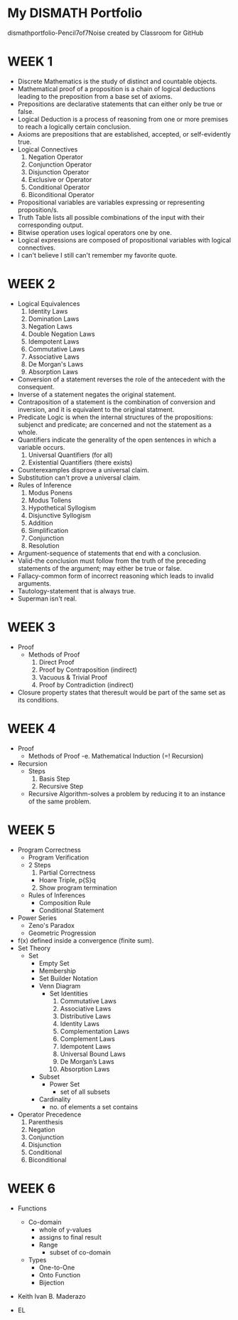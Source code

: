 # My DISMATH Portfolio
dismathportfolio-Pencil7of7Noise created by Classroom for GitHub
# WEEK 1
- Discrete Mathematics is the study of distinct and countable objects.
- Mathematical proof of a proposition is a chain of logical deductions leading to the preposition from a base set of axioms.
- Prepositions are declarative statements that can either only be true or false.
- Logical Deduction is a process of reasoning from one or more premises to reach a logically certain conclusion.
- Axioms are prepositions that are established, accepted, or self-evidently true.
- Logical Connectives
  1. Negation Operator
  2. Conjunction Operator
  3. Disjunction Operator
  4. Exclusive or Operator
  5. Conditional Operator
  6. Biconditional Operator
- Propositional variables are variables expressing or representing proposition/s.
- Truth Table lists all possible combinations of the input with their corresponding output.
- Bitwise operation uses logical operators one by one.
- Logical expressions are composed of propositional variables with logical connectives.
- I can't believe I still can't remember my favorite quote.

# WEEK 2

- Logical Equivalences
  1. Identity Laws
  2. Domination Laws
  3. Negation Laws
  4. Double Negation Laws
  5. Idempotent Laws
  6. Commutative Laws
  7. Associative Laws
  8. De Morgan's Laws
  9. Absorption Laws
- Conversion of a statement reverses the role of the antecedent with the consequent.
- Inverse of a statement negates the original statement.
- Contraposition of a statement is the combination of conversion and inversion, and it is equivalent to the original statment.
- Predicate Logic is when the internal structures of the propositions: subjenct and predicate; are concerned and not the statement as a whole.
- Quantifiers indicate the generality of the open sentences in which a variable occurs.
  1. Universal Quantifiers (for all)
  2. Existential Quantifiers (there exists)
- Counterexamples disprove a universal claim.
- Substitution can't prove a universal claim.
- Rules of Inference
  1. Modus Ponens
  2. Modus Tollens
  3. Hypothetical Syllogism
  4. Disjunctive Syllogism
  5. Addition
  6. Simplification
  7. Conjunction
  8. Resolution
- Argument-sequence of statements that end with a conclusion.
- Valid-the conclusion must follow from the truth of the preceding statements of the argument; may either be true or false.
- Fallacy-common form of incorrect reasoning which leads to invalid arguments.
- Tautology-statement that is always true.
- Superman isn't real.

# WEEK 3

- Proof
  - Methods of Proof
    1. Direct Proof
    2. Proof by Contraposition (indirect)
    3. Vacuous & Trivial Proof
    4. Proof by Contradiction (indirect)
- Closure property states that theresult would be part of the same set as its conditions.

# WEEK 4
- Proof
  - Methods of Proof
    -e. Mathematical Induction (=! Recursion)
- Recursion
  - Steps
    1. Basis Step
    2. Recursive Step
  - Recursive Algorithm-solves a problem by reducing it to an instance of the same problem.

# WEEK 5
- Program Correctness
   - Program Verification
    - 2 Steps
      1. Partial Correctness
        - Hoare Triple, p{S}q 
      2. Show program termination
    - Rules of Inferences
      - Composition Rule
      - Conditional Statement
- Power Series
  - Zeno's Paradox
   - Geometric Progression
 - f(x) defined inside a convergence (finite sum).
- Set Theory
  - Set
    - Empty Set
    - Membership
    - Set Builder Notation
    - Venn Diagram
      - Set Identities
        1. Commutative Laws
        2. Associative Laws
        3. Distributive Laws
        4. Identity Laws
        5. Complementation Laws
        6. Complement Laws
        7. Idempotent Laws
        8. Universal Bound Laws
        9. De Morgan’s Laws
        10. Absorption Laws
    - Subset
      - Power Set
        - set of all subsets
    - Cardinality
      - no. of elements a set contains
- Operator Precedence
  1. Parenthesis
  2. Negation
  3. Conjunction
  4. Disjunction
  5. Conditional
  6. Biconditional

# WEEK 6
- Functions
  - Co-domain
    - whole of y-values
    - assigns to final result
    - Range
      - subset of co-domain
  - Types
    - One-to-One
    - Onto Function
    - Bijection


- Keith Ivan B. Maderazo
- EL
  
